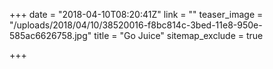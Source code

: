 +++
date = "2018-04-10T08:20:41Z"
link = ""
teaser_image = "/uploads/2018/04/10/38520016-f8bc814c-3bed-11e8-950e-585ac6626758.jpg"
title = "Go Juice"
sitemap_exclude = true

+++
